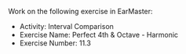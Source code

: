 Work on the following exercise in EarMaster:
- Activity: Interval Comparison
- Exercise Name: Perfect 4th & Octave  - Harmonic
- Exercise Number: 11.3
